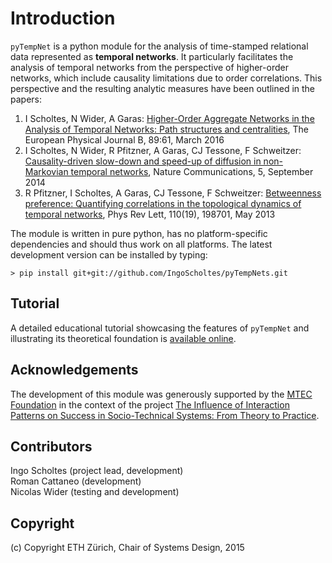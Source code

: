 # Introduction

`pyTempNet` is a python module for the analysis of time-stamped relational data represented as **temporal networks**. It particularly facilitates the analysis of temporal networks from the perspective of higher-order networks, which include causality limitations due to order correlations. This perspective and the resulting analytic measures have been outlined in the papers: 

1. I Scholtes, N Wider, A Garas: [Higher-Order Aggregate Networks in the Analysis of Temporal Networks: Path structures and centralities](http://dx.doi.org/10.1140/epjb/e2016-60663-0), The European Physical Journal B, 89:61, March 2016
2. I Scholtes, N Wider, R Pfitzner, A Garas, CJ Tessone, F Schweitzer: [Causality-driven slow-down and speed-up of diffusion in non-Markovian temporal networks](http://www.nature.com/ncomms/2014/140924/ncomms6024/full/ncomms6024.html), Nature Communications, 5, September 2014
3. R Pfitzner, I Scholtes, A Garas, CJ Tessone, F Schweitzer: [Betweenness preference: Quantifying correlations in the topological dynamics of temporal networks](http://journals.aps.org/prl/abstract/10.1103/PhysRevLett.110.198701), Phys Rev Lett, 110(19), 198701, May 2013

The module is written in pure python, has no platform-specific dependencies and should thus work on all platforms. The latest development version can be installed by typing: 

`> pip install git+git://github.com/IngoScholtes/pyTempNets.git`

## Tutorial

A detailed educational tutorial showcasing the features of `pyTempNet` and illustrating its theoretical foundation is [available online](https://www.sg.ethz.ch/team/people/ischoltes/research-insights/temporal-networks-demo/).

## Acknowledgements

The development of this module was generously supported by the [MTEC Foundation](http://www.mtec.ethz.ch/research/support/MTECFoundation.html) in the context of the project [The Influence of Interaction Patterns on Success in Socio-Technical Systems: From Theory to Practice](https://www.sg.ethz.ch/projects/mtec-interaction-patterns/).

## Contributors

Ingo Scholtes (project lead, development)  
Roman Cattaneo (development)  
Nicolas Wider (testing and development)

## Copyright

(c) Copyright ETH Zürich, Chair of Systems Design, 2015

